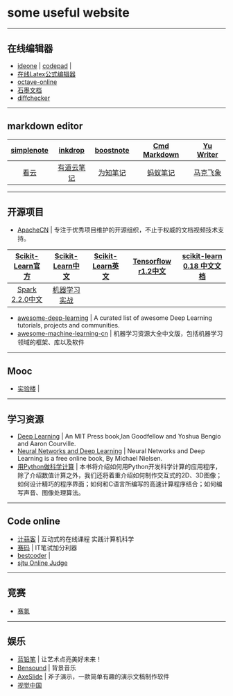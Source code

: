 # some useful website

----

## 在线编辑器

* [ideone](https://www.ideone.com/) | [codepad](http://codepad.org/) |  
* [在线Latex公式编辑器](http://www.codecogs.com/latex/eqneditor.php?lang=zh-cn)
* [octave-online](http://octave-online.net/#)
* [石墨文档](https://shimo.im/)
* [diffchecker](https://www.diffchecker.com/)

----

## markdown editor

|[simplenote](https://simplenote.com/)|[inkdrop](https://www.inkdrop.info/)|[boostnote](https://boostnote.io/)|[Cmd Markdown](https://www.zybuluo.com/cmd/)|[Yu Writer](https://ivarptr.github.io/yu-writer.site/)|
|:----:|:----:|:----:|:----:|:----:|
|[看云](https://www.kancloud.cn/)|[有道云笔记](https://note.youdao.com/)|[为知笔记](https://www.wiz.cn/)|[蚂蚁笔记](https://leanote.com/)|[马克飞象](https://maxiang.io/)|

----

## 开源项目
* [ApacheCN](http://www.apachecn.org/) | 专注于优秀项目维护的开源组织，不止于权威的文档视频技术支持。

|[Scikit-Learn官方](http://scikit-learn.org/)|[Scikit-Learn中文](http://sklearn.apachecn.org/cn/0.19.0/)|[Scikit-Learn英文](http://sklearn.apachecn.org/en/0.19.0/)|[Tensorflow r1.2中文](http://cwiki.apachecn.org/pages/viewpage.action?pageId=10030122)|[scikit-learn 0.18 中文文档](http://cwiki.apachecn.org/pages/viewpage.action?pageId=10030181)|
|:----:|:----:|:----:|:----:|:----:|
|[Spark 2.2.0中文](http://spark.apachecn.org/docs/cn/2.2.0/)|[机器学习实战](https://github.com/apachecn/MachineLearning)|

* [awesome-deep-learning](https://github.com/ChristosChristofidis/awesome-deep-learning) | A curated list of awesome Deep Learning tutorials, projects and communities.
* [awesome-machine-learning-cn](https://github.com/jobbole/awesome-machine-learning-cn) | 机器学习资源大全中文版，包括机器学习领域的框架、库以及软件

----
## Mooc

* [实验楼](https://www.shiyanlou.com/) | 

----

## 学习资源

* [Deep Learning](http://www.deeplearningbook.org/) | An MIT Press book,Ian Goodfellow and Yoshua Bengio and Aaron Courville.
* [Neural Networks and Deep Learning](http://neuralnetworksanddeeplearning.com/index.html) | Neural Networks and Deep Learning is a free online book, By Michael Nielsen.
* [用Python做科学计算](http://old.sebug.net/paper/books/scipydoc/index.html#) | 本书将介绍如何用Python开发科学计算的应用程序，除了介绍数值计算之外，我们还将着重介绍如何制作交互式的2D、3D图像；如何设计精巧的程序界面；如何和C语言所编写的高速计算程序结合；如何编写声音、图像处理算法。


----

## Code online
* [计蒜客](https://www.jisuanke.com/) | 互动式的在线课程 实践计算机科学
* [赛码](http://www.acmcoder.com/index) | IT笔试加分利器
* [bestcoder](http://bestcoder.hdu.edu.cn/) | 
* [sjtu Online Judge](https://acm.sjtu.edu.cn/OnlineJudge/)

----

## 竞赛

* [赛氪](https://www.saikr.com/)

----

## 娱乐
* [蓝铅笔](http://www.lanqb.com/) | 让艺术点亮美好未来！
* [Bensound](https://www.bensound.com/) | 背景音乐
* [AxeSlide](http://www.axeslide.com/) | 斧子演示，一款简单有趣的演示文稿制作软件
* [视觉中国](https://www.vcg.com/)
